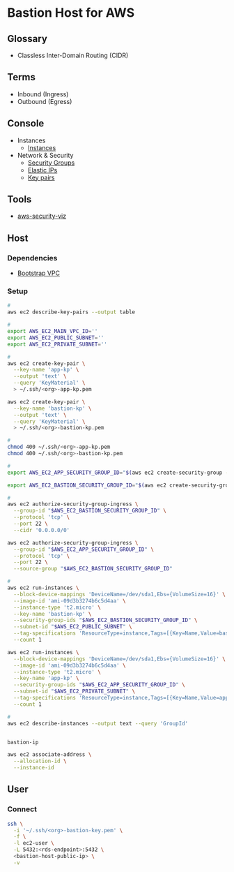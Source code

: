 # Bastion Host for AWS

<!--
https://docs.aws.amazon.com/vpc/latest/userguide/vpc-subnets-commands-example.html
-->

<!--
https://github.com/chicalicdan/aws-bastionhost-ssh-tunnel
https://github.com/haandol/bastionhost-rds-tutorial/blob/384110c9059ecd07a1ba1c618d6f08bf11da402e/README.md
https://github.com/JoseIbanez/sl-Step3Project2/blob/3489f5dbcbe362c257668c91e9cda93c0f481330/awscli/new-ec2.sh
https://github.com/Nyele93/DevOps1/blob/f45235986e37b8e8897970dc0bb30c110246746c/classes/01class/exercises/c01-aws01/tkav/README.md

https://www.youtube.com/watch?v=aOVdNAE2Jeg
-->

## Glossary

- Classless Inter-Domain Routing (CIDR)

## Terms

- Inbound (Ingress)
- Outbound (Egress)

## Console

- Instances
  - [Instances](https://console.aws.amazon.com/ec2/home#Instances:)
- Network & Security
  - [Security Groups](https://console.aws.amazon.com/ec2/home#SecurityGroups:)
  - [Elastic IPs](https://console.aws.amazon.com/ec2/home#Addresses:)
  - [Key pairs](https://console.aws.amazon.com/ec2/home#KeyPairs:)

## Tools

- [aws-security-viz](/aws-security-viz.md)

## Host

### Dependencies

- [Bootstrap VPC](/aws/services/aws-vpc.md#bootstrap-vpc)

### Setup

```sh
#
aws ec2 describe-key-pairs --output table

#
export AWS_EC2_MAIN_VPC_ID=''
export AWS_EC2_PUBLIC_SUBNET=''
export AWS_EC2_PRIVATE_SUBNET=''

#
aws ec2 create-key-pair \
  --key-name 'app-kp' \
  --output 'text' \
  --query 'KeyMaterial' \
  > ~/.ssh/<org>-app-kp.pem

aws ec2 create-key-pair \
  --key-name 'bastion-kp' \
  --output 'text' \
  --query 'KeyMaterial' \
  > ~/.ssh/<org>-bastion-kp.pem

#
chmod 400 ~/.ssh/<org>-app-kp.pem
chmod 400 ~/.ssh/<org>-bastion-kp.pem

#
export AWS_EC2_APP_SECURITY_GROUP_ID="$(aws ec2 create-security-group --description "Application SG" --group-name 'app-sg' --vpc-id "$AWS_EC2_MAIN_VPC_ID" --tag-specifications 'ResourceType=security-group,Tags=[{Key=Name,Value=app-sg}]' --output text --query 'GroupId')"

export AWS_EC2_BASTION_SECURITY_GROUP_ID="$(aws ec2 create-security-group --description "Bastion SG" --group-name 'bastion-sg' --vpc-id "$AWS_EC2_MAIN_VPC_ID" --tag-specifications 'ResourceType=security-group,Tags=[{Key=Name,Value=bastion-sg}]' --output text --query 'GroupId')"

#
aws ec2 authorize-security-group-ingress \
  --group-id "$AWS_EC2_BASTION_SECURITY_GROUP_ID" \
  --protocol 'tcp' \
  --port 22 \
  --cidr '0.0.0.0/0'

aws ec2 authorize-security-group-ingress \
  --group-id "$AWS_EC2_APP_SECURITY_GROUP_ID" \
  --protocol 'tcp' \
  --port 22 \
  --source-group "$AWS_EC2_BASTION_SECURITY_GROUP_ID"

#
aws ec2 run-instances \
  --block-device-mappings 'DeviceName=/dev/sda1,Ebs={VolumeSize=16}' \
  --image-id 'ami-09d3b3274b6c5d4aa' \
  --instance-type 't2.micro' \
  --key-name 'bastion-kp' \
  --security-group-ids "$AWS_EC2_BASTION_SECURITY_GROUP_ID" \
  --subnet-id "$AWS_EC2_PUBLIC_SUBNET" \
  --tag-specifications 'ResourceType=instance,Tags=[{Key=Name,Value=bastion}]' \
  --count 1

aws ec2 run-instances \
  --block-device-mappings 'DeviceName=/dev/sda1,Ebs={VolumeSize=16}' \
  --image-id 'ami-09d3b3274b6c5d4aa' \
  --instance-type 't2.micro' \
  --key-name 'app-kp' \
  --security-group-ids "$AWS_EC2_APP_SECURITY_GROUP_ID" \
  --subnet-id "$AWS_EC2_PRIVATE_SUBNET" \
  --tag-specifications 'ResourceType=instance,Tags=[{Key=Name,Value=app}]' \
  --count 1

#
aws ec2 describe-instances --output text --query 'GroupId'


bastion-ip

aws ec2 associate-address \
  --allocation-id \
  --instance-id
```

<!--
aws ec2 describe-key-pairs \
  --key-names 'bastion-kp' \
  --include-public-key \
  --query "KeyPairs[].PublicKey" \
  --output text \
  > ~/.ssh/id_rsa.pub
-->

## User

### Connect

```sh
ssh \
  -i '~/.ssh/<org>-bastion-key.pem' \
  -f \
  -l ec2-user \
  -L 5432:<rds-endpoint>:5432 \
  <bastion-host-public-ip> \
  -v
```

<!--
IAM Role: EC2_SSM_core
-->

<!-- #### Secure RDS Access through SSH over AWS SSM

Generate a keypair and send the pubkey to our EC2 instance, so that we can use ssh to access our instance instead of aws ssm start-session. This isn't particularly useful without doing port forwarding, but including for testing.

```sh
echo -e 'y\n' | \
  ssh-keygen \
    -t rsa \
    -f /tmp/temp \
    -N '' \
    >/dev/null \
    2>&1

aws \
  --profile 'default' \
  --region 'us-east-1' \
  ec2-instance-connect send-ssh-public-key \
    --instance-id "$(terraform output instance_id)" \
    --availability-zone "$(terraform output instance_az)" \
    --instance-os-user ec2-user \
    --ssh-public-key 'file:///tmp/temp.pub'

ssh \
  -i /tmp/temp \
  -o 'UserKnownHostsFile=/dev/null' \
  -o 'StrictHostKeyChecking=no' \
  -o ProxyCommand="aws --profile default --region us-east-1 ssm start-session --target %h --document AWS-StartSSHSession" \
  ec2-user@"$(terraform output instance_id)"
```

####

Generate a keypair and send the pubkey to our EC2 instance, so that we can use ssh port forwarding to our remote rds endpoint. If we were just using `aws ssm start-session` to connect we wouldn't need this step, but we can't configure the rds endpoint without using ssh.

```sh
echo -e 'y\n' | \
  ssh-keygen \
    -t rsa \
    -f /tmp/temp \
    -N '' \
    >/dev/null \
    2>&1

aws \
  --profile 'default' \
  --region 'us-east-1' \
  ec2-instance-connect send-ssh-public-key \
    --instance-id `terraform output instance_id` \
    --availability-zone `terraform output instance_az` \
    --instance-os-user ec2-user \
    --ssh-public-key file:///tmp/temp.pub

ssh \
  -i /tmp/temp \
  -Nf \
  -M \
  -L 5432:`terraform output rds_endpoint` \
  -o "UserKnownHostsFile=/dev/null" \
  -o "StrictHostKeyChecking=no" \
  -o ProxyCommand="aws --profile default --region us-east-1 ssm start-session --target %h --document AWS-StartSSHSession --parameters portNumber=%p" \
  ec2-user@"$(terraform output instance_id)"
``` -->

